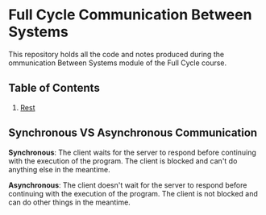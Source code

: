 # Full Cycle Communication Between Systems
This repository holds all the code and notes produced during the ommunication Between Systems module of the Full Cycle course.

## Table of Contents

1. [Rest](./rest/README.md)

## Synchronous VS Asynchronous Communication

**Synchronous**: The client waits for the server to respond before continuing with the execution of the program. The client is blocked and can't do anything else in the meantime.

**Asynchronous**: The client doesn't wait for the server to respond before continuing with the execution of the program. The client is not blocked and can do other things in the meantime.